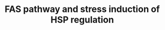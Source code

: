---
annotations:
- type: Pathway Ontology
  value: FasL mediated signaling pathway
authors:
- 169.230.77.174
- MaintBot
- Thomas
- Khanspers
- Christine Chichester
- L Dupuis
- Eweitz
description: 'This pathway describes the Fas induced apoptosis and interplay with
  Hsp27 in response to stress.  More info: [http://www.biocarta.com/pathfiles/h_hsp27Pathway.asp
  BioCarta].'
last-edited: 2021-05-16
organisms:
- Rattus norvegicus
redirect_from:
- /index.php/Pathway:WP89
- /instance/WP89
schema-jsonld:
- '@context': https://schema.org/
  '@id': https://wikipathways.github.io/pathways/WP89.html
  '@type': Dataset
  creator:
    '@type': Organization
    name: WikiPathways
  description: 'This pathway describes the Fas induced apoptosis and interplay with
    Hsp27 in response to stress.  More info: [http://www.biocarta.com/pathfiles/h_hsp27Pathway.asp
    BioCarta].'
  keywords:
  - Mapkapk3
  - Hspb1
  - Il1a
  - Map2k4
  - Pak1
  - Map3k7
  - Lmnb1
  - Cflar
  - Apaf1
  - Prkdc
  - Daxx
  - Mapkapk2
  - Spna2
  - Ripk2
  - Casp3
  - Casp8
  - Glutathione
  - Phosphate
  - Cycs
  - actin
  - Map3k1
  - CASP10
  - Faslg
  - Dffb
  - FAP1
  - Casp6
  - Mapk8
  - Rb1
  - Fas
  - Bcl2
  - Casp7
  - Tnf
  - Parp1
  - Ceramide
  - Arhgdib
  - Jun
  - Lmna
  - Dffa
  - Pak2
  - Faf1
  - Fadd
  - Lmnb2
  - Casp9
  license: CC0
  name: FAS pathway and stress induction of HSP regulation
seo: CreativeWork
title: FAS pathway and stress induction of HSP regulation
wpid: WP89
---